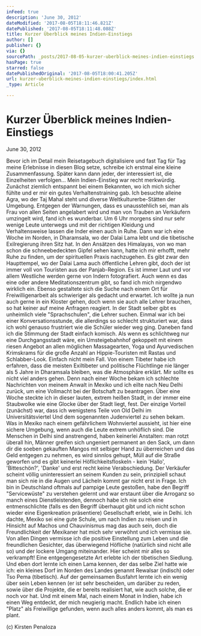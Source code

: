 ```yaml
---
inFeed: true
description: 'June 30, 2012'
dateModified: '2017-08-05T18:11:46.821Z'
datePublished: '2017-08-05T18:11:48.088Z'
title: Kurzer Überblick meines Indien-Einstiegs
author: []
publisher: {}
via: {}
sourcePath: _posts/2017-08-05-kurzer-uberblick-meines-indien-einstiegs.md
hasPage: true
starred: false
datePublishedOriginal: '2017-08-05T18:00:41.205Z'
url: kurzer-uberblick-meines-indien-einstiegs/index.html
_type: Article

---
```

# **Kurzer Überblick meines Indien-Einstiegs**

June 30, 2012

Bevor ich im Detail mein Reisetagebuch digitalisiere und fast Tag für Tag meine Erlebnisse in diesen Blog setze, schreibe ich erstmal eine kleine Zusammenfassung. Später kann dann jeder, der interessiert ist, die Einzelheiten verfolgen... Mein Indien-Einstieg war recht merkwürdig. Zunächst ziemlich entspannt bei einem Bekannten, wo ich mich sicher fühlte und er mir ein gutes Verhaltenstraining gab. Ich besuchte alleine Agra, wo der Taj Mahal steht und diverse Weltkulturerbe-Stätten der Umgebung. Entgegen der Warnungen, dass es unausstehlich sei, man als Frau von allen Seiten angelabert wird und man von Trauben an Verkäufern umzingelt wird, fand ich es wunderbar. Um 6 Uhr morgens sind nur sehr wenige Leute unterwegs und mit der richtigen Kleidung und Verhaltensweise lassen die Inder einen auch in Ruhe. Dann war ich eine Woche im Norden, in Dharamsala, wo der Dalai Lama lebt und die tibetische Exilregierung ihren Sitz hat. In den Ansätzen des Himalayas, von wo man schon die schneebedeckten Gipfel sehen kann, hatte ich mir erhofft, mehr Ruhe zu finden, um der spirituellen Praxis nachzugehen. Es gibt zwar den Haupttempel, wo der Dalai Lama auch öffentliche Lehren gibt, doch der ist immer voll von Touristen aus der Panjab-Region. Es ist immer Laut und vor allem Westliche werden gerne von Indern fotografiert. Auch wenn es das eine oder andere Meditationszentrum gibt, so fand ich mich nirgendwo wirklich ein. Ebenso gestaltete sich die Suche nach einem Ort für Freiwilligenarbeit als schwieriger als gedacht und erwartet. Ich wollte ja nun auch gerne in ein Kloster gehen, doch wenn sie auch alle Lehrer brauchen, so hat keiner auf meine Anfragen reagiert. In der Stadt selber gibt es unheimlich viele "Sprachschulen", die Lehrer suchen. Einmal war ich bei einer Konversationsstunde, die allerdings so schlecht strukturiert war, dass ich wohl genauso frustriert wie die Schüler wieder weg ging. Daneben fand ich die Stimmung der Stadt einfach komisch. Als wenn es schlichtweg nur eine Durchgangsstadt wäre, ein Umsteigebahnhof gekoppelt mit einem riesen Angebot an allen möglichen Massagearten, Yoga und Ayurvedischen Krimskrams für die große Anzahl an Hippie-Touristen mit Rastas und Schlabber-Look. Einfach nicht mein Fall. Von einem Tibeter habe ich erfahren, dass die meisten Exiltibeter und politische Flüchtlinge nie länger als 5 Jahre in Dharamsala bleiben, was die Atmosphäre erklärt. Mir sollte es nicht viel anders gehen. Denn nach einer Woche bekam ich schlechte Nachrichten von meinem Anwalt in Mexiko und ich eilte nach Neu Delhi zurück, um eine Vollmacht bei der Botschaft zu beantragen. Über eine Woche steckte ich in dieser lauten, extrem heißen Stadt, in der immer eine Staubwolke wie eine Glocke über der Stadt liegt, fest. Der einzige Vorteil (zunächst) war, dass ich wenigstens Teile von Old Delhi im Universitätsviertel Und dem sogenannten Judenviertel zu sehen bekam. Was in Mexiko nach einem gefährlichem Wohnviertel aussieht, ist hier eine sichere Umgebung, wenn auch die Leute extrem unhöflich sind. Die Menschen in Delhi sind anstrengend, haben keinerlei Anstalten: man rotzt überall hin, Männer greifen sich ungeniert permanent an den Sack, um dann dir die soeben gekauften Mangos mit selbiger Hand zu überreichen und das Geld entgegen zu nehmen, es wird sinnlos gehupt, Müll auf die Straße geworfen und es gibt keinerlei Höflichkeitsfloskeln - kein 'Hallo', 'Bitteschön?', 'Danke' und erst recht keine Verabschiedung. Der Verkäufer scheint völlig uninteressiert an seinem Kunden zu sein, prinzipiell schaut man sich nie in die Augen und Lächeln kommt gar nicht erst in Frage. Ich bin in Deutschland oftmals auf pampige Leute gestoßen, habe den Begriff "Servicewüste" zu verstehen gelernt und war erstaunt über die Arroganz so manch eines Dienstleistenden, dennoch habe ich nie solch eine entmenschlichte (falls es den Begriff überhaupt gibt und ich nicht schon wieder eine Eigenkreation präsentiere) Gesellschaft erlebt, wie in Delhi. Ich dachte, Mexiko sei eine gute Schule, um nach Indien zu reisen und in Hinsicht auf Machos und Chauvinismus mag das auch sein, doch die Freundlichkeit der Mexikaner hat mich sehr verwöhnt und ich vermisse sie. Von allen Dingen vermisse ich die positive Einstellung zum Leben und die freundlichen Gesichter, das überwiegend Höfliche (natürlich sind nicht alle so) und der lockere Umgang miteinander. Hier scheint mir alles so verkrampft! Eine entgegengesetzte Art erlebte ich der tibetischen Siedlung. Und eben dort lernte ich einen Lama kennen, der das selbe Ziel hatte wie ich: ein kleines Dorf im Norden des Landes genannt Rewalsar (indisch) oder Tso Pema (tibetisch). Auf der gemeinsamen Busfahrt lernte ich ein wenig über sein Leben kennen (er ist sehr bescheiden, um darüber zu reden, sowie über die Projekte, die er bereits realisiert hat, wie auch solche, die er noch vor hat. Und mit einem Mal, nach einem Monat in Indien, habe ich einen Weg entdeckt, der mich neugierig macht. Endlich habe ich einen "Platz" als Freiwillige gefunden, wenn auch alles anders kommt, als man es plant.

(c) Kirsten Penaloza
